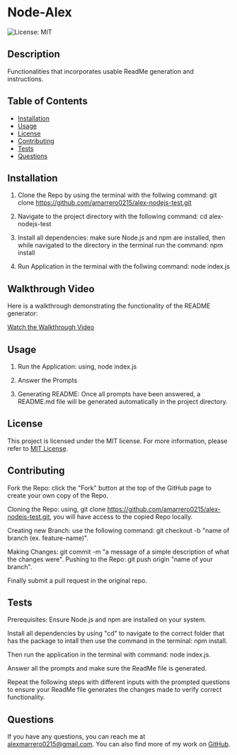 # Node-Alex

  ![License: MIT](https://img.shields.io/badge/License-MIT-blue.svg)

  ## Description
  Functionalities that incorporates usable ReadMe generation and instructions.

  ## Table of Contents
  - [Installation](#installation)
  - [Usage](#usage)
  - [License](#license)
  - [Contributing](#contributing)
  - [Tests](#tests)
  - [Questions](#questions)

  ## Installation
  1) Clone the Repo by using the terminal with the follwing command: git clone https://github.com/amarrero0215/alex-nodejs-test.git 

  2) Navigate to the project directory with the following command: cd alex-nodejs-test

  3) Install all dependencies: make sure Node.js and npm are installed, then while navigated to   the directory in the terminal run the command: npm install 

  4) Run Application in the terminal with the follwing command: node index.js

  ## Walkthrough Video
  Here is a walkthrough demonstrating the functionality of the README generator:

  [Watch the Walkthrough Video](https://drive.google.com/file/d/1AMm-CxMsWQumIVbICGk2KDNsguUb99Iy/view?usp=sharing)

  ## Usage
  1) Run the Application: using, node index.js 

  2) Answer the Prompts 

  3) Generating README: Once all prompts have been answered, a README.md file will be generated automatically in the project directory.

  ## License
  This project is licensed under the MIT license.
  For more information, please refer to [MIT License](https://opensource.org/licenses/MIT).

  ## Contributing
  Fork the Repo: click the "Fork" button at the top of the GitHub page to create your own copy of the Repo.

  Cloning the Repo: using, git clone https://github.com/amarrero0215/alex-nodejs-test.git, you will have access to the copied Repo locally.

  Creating new Branch: use the following command: git checkout -b "name of branch (ex. feature-name)".

  Making Changes: git commit -m "a message of a simple description of what the changes were".
   Pushing to the Repo: git push origin "name of your branch".

  Finally submit a pull request in the original repo.

  ## Tests
  Prerequisites: Ensure Node.js and npm are installed on your system. 
  
  Install all dependencies by using "cd" to navigate to the correct folder that has the package to intall then use the command in the terminal: npm install. 
  
  Then run the application in the terminal with command: node index.js. 
  
  Answer all the prompts and make sure the ReadMe file is generated. 
  
  Repeat the following steps with different inputs with the prompted questions to ensure your ReadMe file generates the changes made to verify correct functionality.

  ## Questions
  If you have any questions, you can reach me at [alexmarrero0215@gmail.com](mailto:alexmarrero0215@gmail.com).
  You can also find more of my work on [GitHub](https://github.com/Amarrero0215).
  